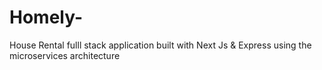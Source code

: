 # Homely-
House Rental fulll stack application built with Next Js &amp; Express using the microservices architecture
